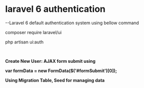 # laravel 6 authentication

--Laravel 6 default authentication system using bellow command

composer require laravel/ui

php artisan ui:auth

<br>


<b>Create New User:<b> AJAX form submit using

var formData = new FormData($('#formSubmit')[0]);
<br>

Using Migration Table, Seed for managing data
